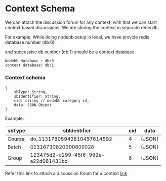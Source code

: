 # Context Schema

We can attach the discussion forum for any context, with that we can start context based discussions. We are storing the context in separate redis db.

For example, While doing nodebb setup in local, we have provide redis database number (db:0).

and successive db number (db:1) should be a context database.

```
Nodebb database : db:0
context database: db:1
```

### **Context schema**

```
{
    sbType: String,
    sbIdentifier: String,
    cid: string // nodebb category id,
    data: JSON Object
}
```

Example:

| sbType | sbIdentifier                         | cid | data   |
| ------ | ------------------------------------ | --- | ------ |
| Course | do\_11317805943810457614592          | 4   | {JSON} |
| Batch  | 01316730820300800028                 | 5   | {JSON} |
| Group  | 123475d2-c299-45f6-992e-a22d081431bd | 6   | {JSON} |

Refer this link to attach a discussion forum for a context [link](../../../use/developer-installation/discussion-forum/installation-guide/discussion-forum-integration-with-any-application.md)
